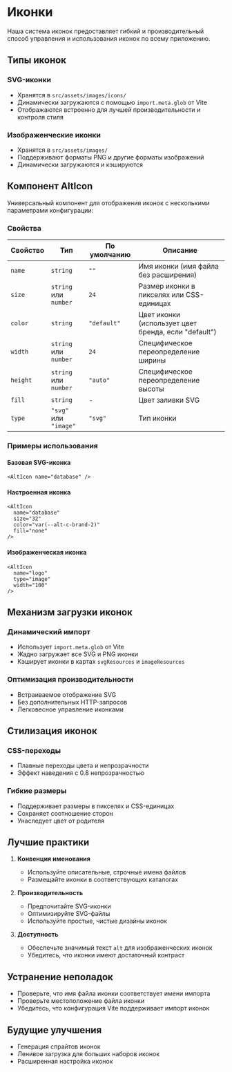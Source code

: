 # Иконки

Наша система иконок предоставляет гибкий и производительный способ управления и использования иконок по всему приложению.

## Типы иконок

### SVG-иконки
- Хранятся в `src/assets/images/icons/`
- Динамически загружаются с помощью `import.meta.glob` от Vite
- Отображаются встроенно для лучшей производительности и контроля стиля

### Изображенческие иконки
- Хранятся в `src/assets/images/`
- Поддерживают форматы PNG и другие форматы изображений
- Динамически загружаются и кэшируются

## Компонент AltIcon

Универсальный компонент для отображения иконок с несколькими параметрами конфигурации:

### Свойства

| Свойство | Тип                | По умолчанию | Описание                           |
|----------|---------------------|---------|---------------------------------------|
| `name`   | `string`           | `""`    | Имя иконки (имя файла без расширения) |
| `size`   | `string` или `number`| `24`    | Размер иконки в пикселях или CSS-единицах      |
| `color`  | `string`           | `"default"` | Цвет иконки (использует цвет бренда, если "default") |
| `width`  | `string` или `number`| `24`    | Специфическое переопределение ширины               |
| `height` | `string` или `number`| `"auto"`| Специфическое переопределение высоты              |
| `fill`   | `string`           | -       | Цвет заливки SVG                        |
| `type`   | `"svg"` или `"image"`| `"svg"` | Тип иконки                             |

### Примеры использования

#### Базовая SVG-иконка
```vue
<AltIcon name="database" />
```

#### Настроенная иконка
```vue
<AltIcon 
  name="database" 
  size="32" 
  color="var(--alt-c-brand-2)" 
  fill="none" 
/>
```

#### Изображенческая иконка
```vue
<AltIcon 
  name="logo" 
  type="image" 
  width="100" 
/>
```

## Механизм загрузки иконок

### Динамический импорт
- Использует `import.meta.glob` от Vite
- Жадно загружает все SVG и PNG иконки
- Кэширует иконки в картах `svgResources` и `imageResources`

### Оптимизация производительности
- Встраиваемое отображение SVG
- Без дополнительных HTTP-запросов
- Легковесное управление иконками

## Стилизация иконок

### CSS-переходы
- Плавные переходы цвета и непрозрачности
- Эффект наведения с 0.8 непрозрачностью

### Гибкие размеры
- Поддерживает размеры в пикселях и CSS-единицах
- Сохраняет соотношение сторон
- Унаследует цвет от родителя

## Лучшие практики

1. **Конвенция именования**
   - Используйте описательные, строчные имена файлов
   - Размещайте иконки в соответствующих каталогах

2. **Производительность**
   - Предпочитайте SVG-иконки
   - Оптимизируйте SVG-файлы
   - Используйте простые, чистые дизайны иконок

3. **Доступность**
   - Обеспечьте значимый текст `alt` для изображенческих иконок
   - Убедитесь, что иконки имеют достаточный контраст

## Устранение неполадок

- Проверьте, что имя файла иконки соответствует имени импорта
- Проверьте местоположение файла иконки
- Убедитесь, что конфигурация Vite поддерживает импорт иконок

## Будущие улучшения

- Генерация спрайтов иконок
- Ленивое загрузка для больших наборов иконок
- Расширенная настройка иконок 